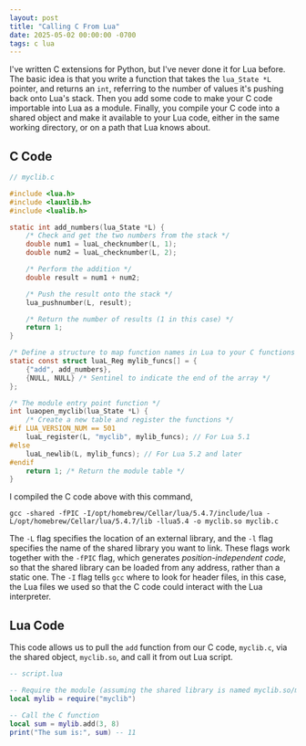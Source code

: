 ```yaml
---
layout: post
title: "Calling C From Lua"
date: 2025-05-02 00:00:00 -0700
tags: c lua
---
```


I've written C extensions for Python, but I've never done it for Lua before.
The basic idea is that you write a function that takes the `lua_State *L`
pointer, and returns an `int`, referring to the number of values it's pushing
back onto Lua's stack. Then you add some code to make your C code importable
into Lua as a module. Finally, you compile your C code into a shared object
and make it available to your Lua code, either in the same working directory,
or on a path that Lua knows about.

## C Code 

```c
// myclib.c

#include <lua.h>
#include <lauxlib.h>
#include <lualib.h>

static int add_numbers(lua_State *L) {
    /* Check and get the two numbers from the stack */
    double num1 = luaL_checknumber(L, 1);
    double num2 = luaL_checknumber(L, 2);

    /* Perform the addition */
    double result = num1 + num2;

    /* Push the result onto the stack */
    lua_pushnumber(L, result);

    /* Return the number of results (1 in this case) */
    return 1;
}

/* Define a structure to map function names in Lua to your C functions */
static const struct luaL_Reg mylib_funcs[] = {
    {"add", add_numbers},
    {NULL, NULL} /* Sentinel to indicate the end of the array */
};

/* The module entry point function */
int luaopen_myclib(lua_State *L) {
    /* Create a new table and register the functions */
#if LUA_VERSION_NUM == 501
    luaL_register(L, "myclib", mylib_funcs); // For Lua 5.1
#else
    luaL_newlib(L, mylib_funcs); // For Lua 5.2 and later
#endif
    return 1; /* Return the module table */
}
```

I compiled the C code above with this command,

```console
gcc -shared -fPIC -I/opt/homebrew/Cellar/lua/5.4.7/include/lua -L/opt/homebrew/Cellar/lua/5.4.7/lib -llua5.4 -o myclib.so myclib.c
```

The `-L` flag specifies the location of an external library, and the `-l` flag
specifies the name of the shared library you want to link. These flags work
together with the `-fPIC` flag, which generates *position-independent code*,
so that the shared library can be loaded from any address, rather than a static
one. The `-I` flag tells `gcc` where to look for header files, in this case,
the Lua files we used so that the C code could interact with the Lua interpreter.

## Lua Code 

This code allows us to pull the `add` function from our C code, `myclib.c`, via the shared object, `myclib.so`, and call it from out Lua script.

```lua
-- script.lua

-- Require the module (assuming the shared library is named myclib.so/myclib.dll)
local mylib = require("myclib")

-- Call the C function
local sum = mylib.add(3, 8)
print("The sum is:", sum) -- 11
```
